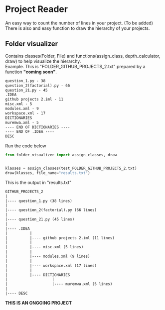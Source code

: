 # Project Reader
An easy way to count the number of lines in your project. (To be added) 
There is also and easy function to draw the hierarchy of your projects.

## Folder visualizer 
Contains classes(Folder, File) and functions(assign_class, depth_calculator, draw) to help visualize the hierarchy.  
Example. This is "FOLDER_GITHUB_PROJECTS_2.txt" prepared by a function __"coming soon"__.  

```txt
question_1.py - 38  
question_2(factorial).py - 66  
question_21.py - 45  
.IDEA  
github projects 2.iml - 11  
misc.xml - 5  
modules.xml - 9  
workspace.xml - 17  
DICTIONARIES  
muremwa.xml - 5  
---- END OF DICTIONARIES ----  
---- END OF .IDEA ----  
DESC   
```
Run the code below
```python
from folder_visualizer import assign_classes, draw


klasses = assign_classes(test_FOLDER_GITHUB_PROJECTS_2.txt)
draw(klasses, file_name="results.txt")

```
This is the output in "results.txt"
```txt
GITHUB_PROJECTS_2
|
|---- question_1.py (38 lines)
|
|---- question_2(factorial).py (66 lines)
|
|---- question_21.py (45 lines)
|
|---- .IDEA
|          |
|          |---- github projects 2.iml (11 lines)
|          |
|          |---- misc.xml (5 lines)
|          |
|          |---- modules.xml (9 lines)
|          |
|          |---- workspace.xml (17 lines)
|          |
|          |---- DICTIONARIES
|                    |
|                    |---- muremwa.xml (5 lines)
|
|---- DESC

```

__THIS IS AN ONGOING PROJECT__